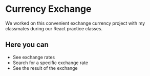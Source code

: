 # Currency Exchange #
We worked on this convenient exchange currency project with my classmates during our React practice classes.

## Here you can
* See exchange rates
* Search for a specific exchange rate
* See the result of the exchange

  
